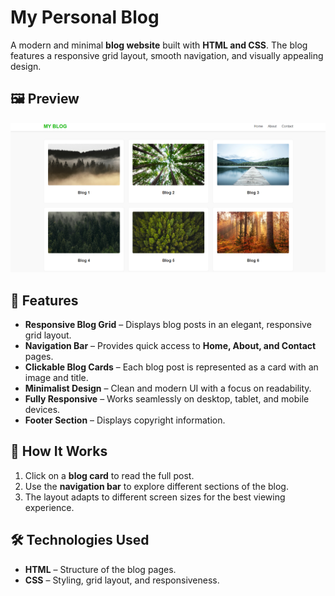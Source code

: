 # My Personal Blog 

A modern and minimal **blog website** built with **HTML and CSS**. The blog features a responsive grid layout, smooth navigation, and visually appealing design.

## 🖼️ Preview  
![My Blog Screenshot](myblogss.png)  

## 🚀 Features  
- **Responsive Blog Grid** – Displays blog posts in an elegant, responsive grid layout.  
- **Navigation Bar** – Provides quick access to **Home, About, and Contact** pages.  
- **Clickable Blog Cards** – Each blog post is represented as a card with an image and title.  
- **Minimalist Design** – Clean and modern UI with a focus on readability.  
- **Fully Responsive** – Works seamlessly on desktop, tablet, and mobile devices.  
- **Footer Section** – Displays copyright information.  

## 📜 How It Works  
1. Click on a **blog card** to read the full post.  
2. Use the **navigation bar** to explore different sections of the blog.  
3. The layout adapts to different screen sizes for the best viewing experience.  

## 🛠️ Technologies Used  
- **HTML** – Structure of the blog pages.  
- **CSS** – Styling, grid layout, and responsiveness.
